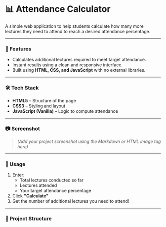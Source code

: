 # 📊 Attendance Calculator

A simple web application to help students calculate how many more lectures they need to attend to reach a desired attendance percentage.

---

### 🚀 Features

- Calculates additional lectures required to meet target attendance.
- Instant results using a clean and responsive interface.
- Built using **HTML, CSS, and JavaScript** with no external libraries.

---

### 🛠️ Tech Stack

- **HTML5** – Structure of the page
- **CSS3** – Styling and layout
- **JavaScript (Vanilla)** – Logic to compute attendance

---

### 📷 Screenshot

> _(Add your project screenshot using the Markdown or HTML image tag here)_

---

### 🎯 Usage

1. Enter:
   - Total lectures conducted so far
   - Lectures attended
   - Your target attendance percentage
2. Click **"Calculate"**
3. Get the number of additional lectures you need to attend!

---

### 📁 Project Structure
